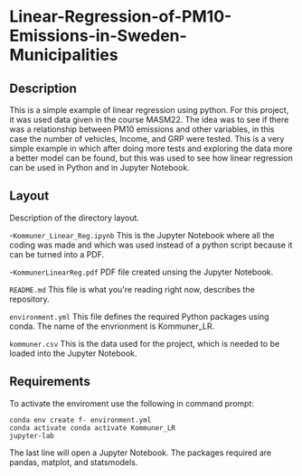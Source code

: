 # Linear-Regression-of-PM10-Emissions-in-Sweden-Municipalities
## Description
This is a simple example of linear regression using python. For this project, it was used data given in the course MASM22. The idea was to see if there was a relationship between PM10 emissions and other variables, in this case the number of vehicles, Income, and GRP were tested. This is a very simple example in which after doing more tests and exploring the data more a better model can be found, but this was used to see how linear regression can be used in Python and in Jupyter Notebook.
## Layout
Description of the directory layout.

-`Kommuner_Linear_Reg.ipynb` This is the Jupyter Notebook where all the coding was made and which was used instead of a python script because it can be turned into a PDF.

-`KommunerLinearReg.pdf` PDF file created unsing the Jupyter Notebook.

`README.md` This file is what you're reading right now, describes the repository.

`environment.yml` This file defines the required Python packages using conda. The name of the envrionment is Kommuner_LR.

`kommuner.csv` This is the data used for the project, which is needed to be loaded into the Jupyter Notebook.

## Requirements
To activate the enviroment use the following in command prompt:

    conda env create f- environment.yml
    conda activate conda activate Kommuner_LR
    jupyter-lab

The last line will open a Jupyter Notebook. The packages required are pandas, matplot, and statsmodels.



  

